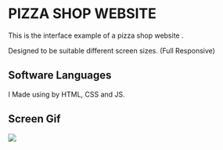 <h1> PIZZA SHOP WEBSITE </h1>

This is the interface example of a pizza shop website .

Designed to be suitable different screen sizes. (Full Responsive)

<h2> Software Languages </h2>

I Made using by HTML, CSS and JS.

<h2> Screen Gif </h2>

![](gifza.gif)
